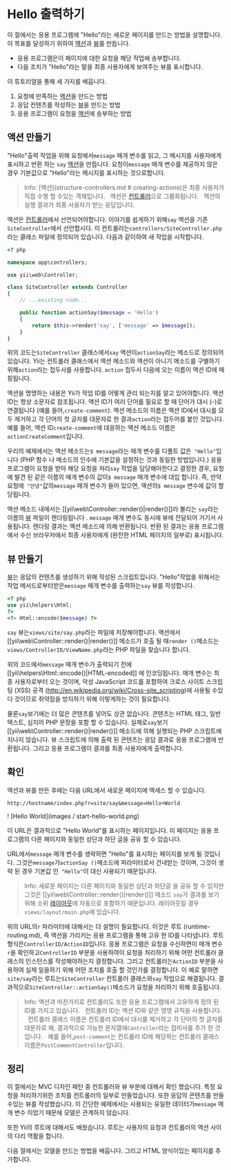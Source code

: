 Hello 출력하기
==============

이 절에서는 응용 프로그램에 "Hello"라는 새로운 페이지를 만드는 방법을 설명합니다.
이 목표를 달성하기 위하여 [액션](structure-controllers.md#creating-actions)과 [뷰](structure-views.md)를 만듭니다.

* 응용 프로그램은이 페이지에 대한 요청을 해당 작업에 송부합니다.
* 다음 조치가 "Hello"라는 말을 최종 사용자에게 보여주는 뷰를 표시합니다.

이 튜토리얼을 통해 세 가지를 배웁니다.

1. 요청에 만족하는 [액션](structure-controllers.md)을 만드는 방법
2. 응답 컨텐츠를 작성하는 [뷰](structure-views.md)을 만드는 방법
3. 응용 프로그램이 요청을 [액션](structure-controllers.md#creating-actions)에 송부하는 방법


액션 만들기 <span id = "creating-action"></span>
--------------------

"Hello"출력 작업을 위해 요청에서`message` 매개 변수를 읽고, 그 메시지를 사용자에게 표시하고 반환 하는 `say` [액션](structure-controllers.md#creating-actions)을 만듭니다.
요청이`message` 매개 변수를 제공하지 않은 경우 기본값으로 "Hello"라는 메시지를 표시하는 것으로합니다.

> Info: [액션](structure-controllers.md # creating-actions)은 최종 사용자가 직접 수행 할 수있는 객체입니다.
  액션은 [컨트롤러](structure-controllers.md)으로 그룹화됩니다.
  액션의 실행 결과가 최종 사용자가 받는 응답입니다.

액션은 [컨트롤러](structure-controllers.md)에서 선언되어야합니다.
이야기를 쉽게하기 위해`say` 액션을 기존`SiteController`에서 선언합시다.
이 컨트롤러는`controllers/SiteController.php`라는 클래스 파일에 정의되어 있습니다.
다음과 같이하여 새 작업을 시작합니다.

```php
<? php

namespace app\controllers;

use yii\web\Controller;

class SiteController extends Controller
{
    // ...existing code...

    public function actionSay($message = 'Hello')
    {
        return $this->render('say', ['message' => $message]);
    }
}
```

위의 코드는`SiteController` 클래스에서`say` 액션이`actionSay`라는 메소드로 정의되어 있습니다.
Yii는 컨트롤러 클래스에서 액션 메소드와 액션이 아니기 메소드를 구별하기 위해`action`라는 접두사를 사용합니다.
`action` 접두사 다음에 오는 이름이 액션 ID에 매핑됩니다.

액션을 명명하는 내용은 Yii가 작업 ID를 어떻게 관리 되는지를 알고 있어야합니다.
액션 ID는 항상 소문자로 참조됩니다.
액션 ID가 여러 단어를 필요로 할 때 단어가 대시 (-)로 연결됩니다 (예를 들어,`create-comment`).
액션 메소드의 이름은 액션 ID에서 대시를 모두 제거하고 각 단어의 첫 글자를 대문자로 한 결과`action`라는 접두어를 붙인 것입니다.
예를 들어, 액션 ID`create-comment`에 대응하는 액션 메소드 이름은`actionCreateComment`입니다.

우리의 예제에서는 액션 메소드는`$ message`라는 매개 변수를 디폴트 값은` "Hello"`입니다
(PHP 함수 나 메소드의 인수에 기본값을 설정하는 것과 동일한 방법입니다.)
응용 프로그램이 요청을 받아 해당 요청을 처리`say` 작업을 담당해야한다고 결정한 경우, 요청에 발견 된 같은 이름의 매개 변수의 값이`$ message` 매개 변수에 대입 합니다.
즉, 만약 요청에` "안녕"`값의`message` 매개 변수가 들어 있으면, 액션의`$ message` 변수에 값이 할당됩니다.

액션 메소드 내에서는 [[yii\web\Controller::render()|render()]]라 불리는 `say`라는 이름의 [뷰](structure-views.md) 파일이 렌더링됩니다 .
`message` 매개 변수도 동시에 뷰에 전달되어 거기서 사용됩니다.
렌더링 결과는 액션 메소드에 의해 반환됩니다.
반환 된 결과는 응용 프로그램에서 수신 브라우저에서 최종 사용자에게 (완전한 HTML 페이지의 일부로) 표시됩니다.


뷰 만들기 <span id = "creating-view"></span>
----------------

[뷰](structure-views.md)는 응답의 컨텐츠를 생성하기 위해 작성된 스크립트입니다.
"Hello"작업을 위해서는 작업 메서드로부터받은`message` 매개 변수를 출력하는`say` 뷰를 작성합니다.

```php
<? php
use yii\helpers\Html;
?>
<?= Html::encode($message) ?>
```

`say` 뷰는`views/site/say.php`라는 파일에 저장해야합니다.
액션에서 [[yii\web\Controller::render()|render()]] 메소드가 호출 될 때`render ()`메소드는`views/ControllerID/ViewName.php`라는 PHP 파일을 찾습니다 합니다.

위의 코드에서`message` 매개 변수가 출력되기 전에 [[yii\helpers\Html::encode()|HTML-encoded]] 에 인코딩됩니다.
매개 변수는 최종 사용자로부터 오는 것이며, 악성 JavaScript 코드를 포함하여 크로스 사이트 스크립팅 (XSS) 공격 (http://en.wikipedia.org/wiki/Cross-site_scripting)에 사용될 수있다 것이므로 취약점을 방지하기 위해 이렇게하는 것이 필요합니다.

물론`say`보기에는 더 많은 콘텐츠를 넣어도 상관 없습니다.
콘텐츠는 HTML 태그, 일반 텍스트, 심지어 PHP 문장을 포함 할 수 있습니다.
실제로`say`보기 [[yii\web\Controller::render()|render()]] 메소드에 의해 실행되는 PHP 스크립트에 지나지 않습니다.
뷰 스크립트에 의해 출력 된 콘텐츠는 응답 결과로 응용 프로그램에 반환됩니다.
그리고 응용 프로그램이 결과를 최종 사용자에게 출력합니다.


확인 <span id = "trying-it-out"></span>
----------

액션과 뷰를 만든 후에는 다음 URL에서 새로운 페이지에 액세스 할 수 있습니다.

```
http://hostname/index.php?r=site/say&message=Hello+World
```

! [Hello World](images / start-hello-world.png)

이 URL은 결과적으로 "Hello World"를 표시하는 페이지입니다.
이 페이지는 응용 프로그램의 다른 페이지와 동일한 상단과 하단 글을 공유 할 수 있습니다.

URL에서`message` 매개 변수를 생략하면 "Hello"를 표시하는 페이지를 보게 될 것입니다.
그것은`message`가`actionSay ()`메소드에 파라미터로서 건네받는 것이며, 그것이 생략 된 경우 기본값 인` "Hello"`이 대신 사용되기 때문입니다.

> Info: 새로운 페이지는 다른 페이지와 동일한 상단과 하단글 을 공유 할 수 있지만 그것은 [[yii\web\Controller::render()|render()]] 메소드 `say`가 결과를 보기위해 소위 [레이아웃](structure-views.md#layouts)에 자동으로 포함하기 때문입니다.
레이아웃일 경우`views/layout/main.php`에 있습니다.

위의 URL의`r` 파라미터에 대해서는 더 설명이 필요합니다.
이것은 루트 (runtime-routing.md), 즉 액션을 가리키는 응용 프로그램을 통해 고유 한 ID를 나타냅니다.
루트 형식은`ControllerID/ActionID`입니다.
응용 프로그램은 요청을 수신하면이 매개 변수`r`을 확인하고`ControllerID` 부분을 사용하여이 요청을 처리하기 위해 어떤 컨트롤러 클래스의 인스턴스를 작성해야하는지 결정합니다.
그리고 컨트롤러는`ActionID` 부분을 사용하여 실제 일을하기 위해 어떤 조치를 호출 할 것인가를 결정합니다.
이 예로 말하면`site/say`라는 루트는`SiteController` 컨트롤러 클래스와`say` 작업으로 해결됩니다.
결과적으로`SiteController::actionSay()`메소드가 요청을 처리하기 위해 호출됩니다.


> Info: 액션과 마찬가지로 컨트롤러도 또한 응용 프로그램에서 고유하게 정의 된 ID를 가지고 있습니다.
  컨트롤러 ID는 액션 ID와 같은 명명 규칙을 사용합니다.
  컨트롤러 클래스 이름은 컨트롤러 ID에서 대시를 제거하고 각 단어의 첫 글자를 대문자로 해, 결과적으로 가능한 문자열에`Controller`라는 접미사를 추가 한 것입니다.
  예를 들어,`post-comment`는 컨트롤러 ID에 해당하는 컨트롤러 클래스 이름은`PostCommentController`입니다.


정리 <span id = "summary"></span>
------

이 절에서는 MVC 디자인 패턴 중 컨트롤러와 뷰 부분에 대해서 확인 했습니다.
특정 요청을 처리하기위한 조치를 컨트롤러의 일부로 만들었습니다.
또한 응답의 콘텐츠를 만들 수있는 뷰를 작성했습니다.
이 간단한 예제에서는 사용되는 유일한 데이터가`message` 매개 변수 이었기 때문에 모델은 관계하지 않습니다.

또한 Yii의 루트에 대해서도 배웠습니다. 루트는 사용자의 요청과 컨트롤러의 액션 사이의 다리 역활을 합니다.

다음 절에서는 모델을 만드는 방법을 배웁니다. 그리고 HTML 양식이있는 페이지를 추가합니다.